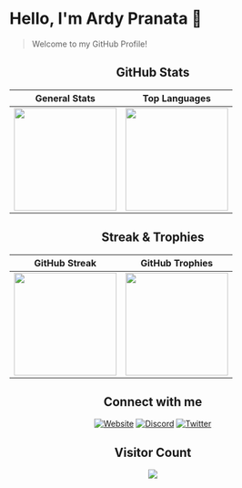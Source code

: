 # Hello, I'm Ardy Pranata 👋

> Welcome to my GitHub Profile!

<div align="center">

## GitHub Stats

| General Stats | Top Languages |
|:-------------:|:-------------:|
| <img height="180em" src="https://github-stats.ardy.lol/api?username=ardynatz&show_icons=true&theme=graywhite&show=discussions_answered&rank_icon=github&include_all_commits=true&hide_border=true" /> | <img height="180em" src="https://github-stats.ardy.lol/api/top-langs/?username=ardynatz&hide=html,scss,css&langs_count=8&layout=compact&theme=graywhite&hide_border=true"/> |

## Streak & Trophies

| GitHub Streak | GitHub Trophies |
|:-------------:|:---------------:|
| <img height="180em" src="https://github-streak-stats.ardy.lol/?user=ardynatz&theme=graywhite&hide_border=true" /> | <img height="180em" src="https://github-profile-trophy.vercel.app/?username=ardynatz&theme=graywhite&no-frame=true&title=Stars,Followers,Commits&column=3&margin-w=15&margin-h=15" /> |

## Connect with me
[![Website](https://img.shields.io/badge/Website-1DA1F2?style=for-the-badge&logoColor=white)](https://its.ardy.lol)
[![Discord](https://img.shields.io/badge/Discord-1DA1F2?style=for-the-badge&logo=discord&logoColor=white)](https://discord.com/users/627543656878047275)
[![Twitter](https://img.shields.io/badge/Twitter-1DA1F2?style=for-the-badge&logo=x&logoColor=white)](https://twitter.com/ardynatz)

## Visitor Count

<img src="https://profile-counter.glitch.me/_ardynatz/count.svg" />

</div>
